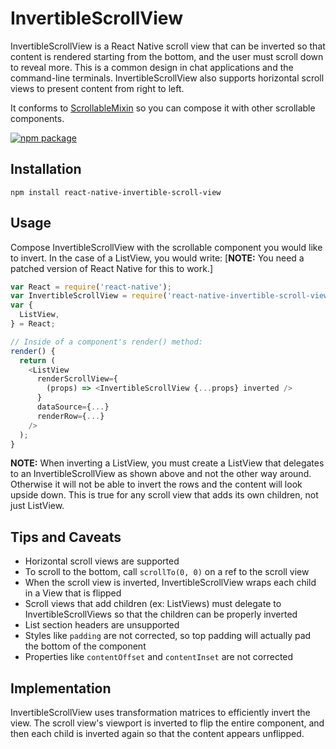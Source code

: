 # InvertibleScrollView

InvertibleScrollView is a React Native scroll view that can be inverted so that content is rendered starting from the bottom, and the user must scroll down to reveal more. This is a common design in chat applications and the command-line terminals. InvertibleScrollView also supports horizontal scroll views to present content from right to left.

It conforms to [ScrollableMixin](https://github.com/650Industries/react-native-scrollable-mixin) so you can compose it with other scrollable components.

[![npm package](https://nodei.co/npm/react-native-invertible-scroll-view.png?downloads=true&downloadRank=true&stars=true)](https://nodei.co/npm/react-native-invertible-scroll-view/)

## Installation
```
npm install react-native-invertible-scroll-view
```

## Usage

Compose InvertibleScrollView with the scrollable component you would like to invert. In the case of a ListView, you would write: [**NOTE:** You need a patched version of React Native for this to work.]

```js
var React = require('react-native');
var InvertibleScrollView = require('react-native-invertible-scroll-view');
var {
  ListView,
} = React;

// Inside of a component's render() method:
render() {
  return (
    <ListView
      renderScrollView={
        (props) => <InvertibleScrollView {...props} inverted />
      }
      dataSource={...}
      renderRow={...}
    />
  );
}
```

**NOTE:** When inverting a ListView, you must create a ListView that delegates to an InvertibleScrollView as shown above and not the other way around. Otherwise it will not be able to invert the rows and the content will look upside down. This is true for any scroll view that adds its own children, not just ListView.

## Tips and Caveats

- Horizontal scroll views are supported
- To scroll to the bottom, call `scrollTo(0, 0)` on a ref to the scroll view
- When the scroll view is inverted, InvertibleScrollView wraps each child in a View that is flipped
- Scroll views that add children (ex: ListViews) must delegate to InvertibleScrollViews so that the children can be properly inverted
- List section headers are unsupported
- Styles like `padding` are not corrected, so top padding will actually pad the bottom of the component
- Properties like `contentOffset` and `contentInset` are not corrected

## Implementation

InvertibleScrollView uses transformation matrices to efficiently invert the view. The scroll view's viewport is inverted to flip the entire component, and then each child is inverted again so that the content appears unflipped.

